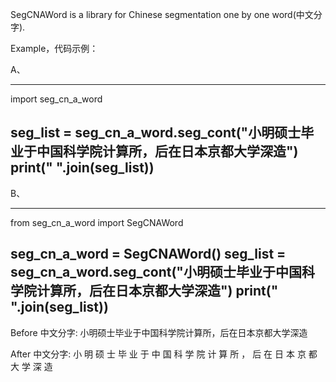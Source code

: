 SegCNAWord is a library for Chinese segmentation one by one word(中文分字).

Example，代码示例：

A、

------
import seg_cn_a_word

seg_list = seg_cn_a_word.seg_cont("小明硕士毕业于中国科学院计算所，后在日本京都大学深造")
print(" ".join(seg_list))
------

B、

------
from seg_cn_a_word import SegCNAWord

seg_cn_a_word = SegCNAWord()
seg_list = seg_cn_a_word.seg_cont("小明硕士毕业于中国科学院计算所，后在日本京都大学深造")
print(" ".join(seg_list))
------

Before 中文分字: 小明硕士毕业于中国科学院计算所，后在日本京都大学深造

After 中文分字: 小 明 硕 士 毕 业 于 中 国 科 学 院 计 算 所 ， 后 在 日 本 京 都 大 学 深 造
